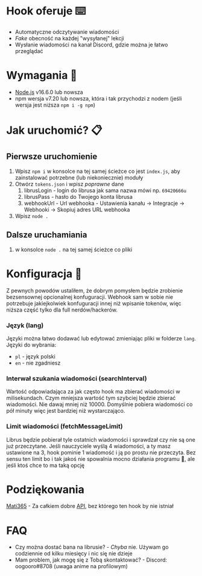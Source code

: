 # Hook oferuje :keyboard:
- Automatyczne odczytywanie wiadomości
- *Fake* obecność na każdej "wysyłanej" lekcji
- Wysłanie wiadomości na kanał Discord, gdzie można je łatwo przeglądać

# Wymagania :dvd:
- [Node.js](https://nodejs.org) v16.6.0 lub nowsza
- npm wersja v7.20 lub nowsza, która i tak przychodzi z nodem (jeśli wersja jest niższa `npm i -g npm`)

# Jak uruchomić? :clipboard:
## Pierwsze uruchomienie
1. Wpisz `npm i` w konsolce na tej samej ścieżce co jest `index.js`, aby zainstalować potrzebne (lub niekoniecznie) moduły
2. Otwórz `tokens.json` i wpisz *poprawne* dane
   1. librusLogin - login do librusa jak sama nazwa mówi np. `69420666u`
   2. librusPass - hasło do Twojego konta librusa
   3. webhookUrl - Url webhooka - Ustawienia kanału -> Integracje -> Webhooki -> Skopiuj adres URL webhooka
4. Wpisz `node .`

## Dalsze uruchamiania
1. w konsolce `node .` na tej samej ścieżce co pliki

# Konfiguracja :memo:
Z pewnych powodów ustaliłem, że dobrym pomysłem będzie zrobienie bezsensownej opcionalnej konfuguracji.
Webhook sam w sobie nie potrzebuje jakiejkolwiek konfuguracji innej niż wpisanie tokenów, więc niższa część tylko dla full nerdów/hackerów.

### Język (lang)
Języki można łatwo dodawać lub edytować zmieniając pliki w folderze `lang`.
Języki do wybrania:
- `pl` - język polski
- `en` - nie zgadniesz

### Interwał szukania wiadomości (searchInterval)
Wartość odpowiadająca za jak często hook ma zbierać wiadomości w milisekundach.
Czym mniejsza wartość tym szybciej będzie zbierać wiadomości.
Nie dawaj mniej niż 10000.
Domyślnie pobiera wiadomości co pół minuty więc jest bardziej niż wystarczająco.

### Limit wiadomości (fetchMessageLimit)
Librus będzie pobierał tyle ostatnich wiadomości i sprawdzał czy nie są one już przeczytane.
Jeśli nauczyciele wyślą 4 wiadomości, a ty masz ustawione na 3, hook pominie 1 wiadomość i ją po prostu nie przeczyta.
Bez sensu ten limit bo i tak jakoś nie spowalnia mocno działania programu :shrug:, ale jeśli ktoś chce to ma taką opcję

# Podziękowania
[Mati365](https://github.com/Mati365) - Za całkiem dobre [API](https://github.com/Mati365/librus-api), bez którego ten hook by nie istniał

# FAQ
- Czy można dostać bana na librusie? - *Chyba* nie. Używam go codziennie od kilku miesięcy i nic się nie dzieje
- Mam problem, jak mogę się z Tobą skontaktować? - Discord: oogooro#8708 (uwaga anime na profilowym)
